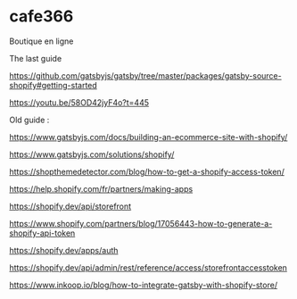 # cafe366

Boutique en ligne

The last guide

https://github.com/gatsbyjs/gatsby/tree/master/packages/gatsby-source-shopify#getting-started

https://youtu.be/58OD42jyF4o?t=445

Old guide :

https://www.gatsbyjs.com/docs/building-an-ecommerce-site-with-shopify/

https://www.gatsbyjs.com/solutions/shopify/

https://shopthemedetector.com/blog/how-to-get-a-shopify-access-token/

https://help.shopify.com/fr/partners/making-apps

https://shopify.dev/api/storefront

https://www.shopify.com/partners/blog/17056443-how-to-generate-a-shopify-api-token

https://shopify.dev/apps/auth

https://shopify.dev/api/admin/rest/reference/access/storefrontaccesstoken

https://www.inkoop.io/blog/how-to-integrate-gatsby-with-shopify-store/
